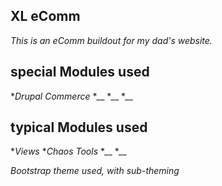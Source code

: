 ## XL eComm
_This is an eComm buildout for my dad's website._

## special Modules used
*_Drupal Commerce_
*__
*__
*__

## typical Modules used
*_Views_
*_Chaos Tools_
*__
*__

_Bootstrap theme used, with sub-theming_
